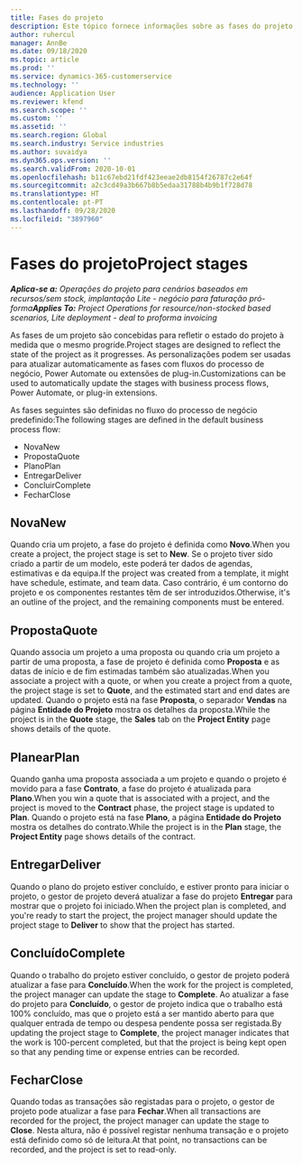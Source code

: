 ```yaml
---
title: Fases do projeto
description: Este tópico fornece informações sobre as fases do projeto que estão disponíveis em Operações de Projeto Microsoft Dynamics.
author: ruhercul
manager: AnnBe
ms.date: 09/18/2020
ms.topic: article
ms.prod: ''
ms.service: dynamics-365-customerservice
ms.technology: ''
audience: Application User
ms.reviewer: kfend
ms.search.scope: ''
ms.custom: ''
ms.assetid: ''
ms.search.region: Global
ms.search.industry: Service industries
ms.author: suvaidya
ms.dyn365.ops.version: ''
ms.search.validFrom: 2020-10-01
ms.openlocfilehash: b11c67ebd21fdf423eeae2db8154f26787c2e64f
ms.sourcegitcommit: a2c3cd49a3b667b8b5edaa31788b4b9b1f728d78
ms.translationtype: HT
ms.contentlocale: pt-PT
ms.lasthandoff: 09/28/2020
ms.locfileid: "3897960"
---
```

# <a name="project-stages"></a><span data-ttu-id="8e397-103">Fases do projeto</span><span class="sxs-lookup"><span data-stu-id="8e397-103">Project stages</span></span>

<span data-ttu-id="8e397-104">_**Aplica-se a:** Operações do projeto para cenários baseados em recursos/sem stock, implantação Lite - negócio para faturação pró-forma_</span><span class="sxs-lookup"><span data-stu-id="8e397-104">_**Applies To:** Project Operations for resource/non-stocked based scenarios, Lite deployment - deal to proforma invoicing_</span></span>

<span data-ttu-id="8e397-105">As fases de um projeto são concebidas para refletir o estado do projeto à medida que o mesmo progride.</span><span class="sxs-lookup"><span data-stu-id="8e397-105">Project stages are designed to reflect the state of the project as it progresses.</span></span> <span data-ttu-id="8e397-106">As personalizações podem ser usadas para atualizar automaticamente as fases com fluxos do processo de negócio, Power Automate ou extensões de plug-in.</span><span class="sxs-lookup"><span data-stu-id="8e397-106">Customizations can be used to automatically update the stages with business process flows, Power Automate, or plug-in extensions.</span></span>

<span data-ttu-id="8e397-107">As fases seguintes são definidas no fluxo do processo de negócio predefinido:</span><span class="sxs-lookup"><span data-stu-id="8e397-107">The following stages are defined in the default business process flow:</span></span>

- <span data-ttu-id="8e397-108">Nova</span><span class="sxs-lookup"><span data-stu-id="8e397-108">New</span></span>
- <span data-ttu-id="8e397-109">Proposta</span><span class="sxs-lookup"><span data-stu-id="8e397-109">Quote</span></span>
- <span data-ttu-id="8e397-110">Plano</span><span class="sxs-lookup"><span data-stu-id="8e397-110">Plan</span></span>
- <span data-ttu-id="8e397-111">Entregar</span><span class="sxs-lookup"><span data-stu-id="8e397-111">Deliver</span></span>
- <span data-ttu-id="8e397-112">Concluir</span><span class="sxs-lookup"><span data-stu-id="8e397-112">Complete</span></span>
- <span data-ttu-id="8e397-113">Fechar</span><span class="sxs-lookup"><span data-stu-id="8e397-113">Close</span></span> 

## <a name="new"></a><span data-ttu-id="8e397-114">Nova</span><span class="sxs-lookup"><span data-stu-id="8e397-114">New</span></span>

<span data-ttu-id="8e397-115">Quando cria um projeto, a fase do projeto é definida como **Novo**.</span><span class="sxs-lookup"><span data-stu-id="8e397-115">When you create a project, the project stage is set to **New**.</span></span> <span data-ttu-id="8e397-116">Se o projeto tiver sido criado a partir de um modelo, este poderá ter dados de agendas, estimativas e da equipa.</span><span class="sxs-lookup"><span data-stu-id="8e397-116">If the project was created from a template, it might have schedule, estimate, and team data.</span></span> <span data-ttu-id="8e397-117">Caso contrário, é um contorno do projeto e os componentes restantes têm de ser introduzidos.</span><span class="sxs-lookup"><span data-stu-id="8e397-117">Otherwise, it's an outline of the project, and the remaining components must be entered.</span></span>

## <a name="quote"></a><span data-ttu-id="8e397-118">Proposta</span><span class="sxs-lookup"><span data-stu-id="8e397-118">Quote</span></span>

<span data-ttu-id="8e397-119">Quando associa um projeto a uma proposta ou quando cria um projeto a partir de uma proposta, a fase de projeto é definida como **Proposta** e as datas de início e de fim estimadas também são atualizadas.</span><span class="sxs-lookup"><span data-stu-id="8e397-119">When you associate a project with a quote, or when you create a project from a quote, the project stage is set to **Quote**, and the estimated start and end dates are updated.</span></span> <span data-ttu-id="8e397-120">Quando o projeto está na fase **Proposta**, o separador **Vendas** na página **Entidade do Projeto** mostra os detalhes da proposta.</span><span class="sxs-lookup"><span data-stu-id="8e397-120">While the project is in the **Quote** stage, the **Sales** tab on the **Project Entity** page shows details of the quote.</span></span>

## <a name="plan"></a><span data-ttu-id="8e397-121">Planear</span><span class="sxs-lookup"><span data-stu-id="8e397-121">Plan</span></span>

<span data-ttu-id="8e397-122">Quando ganha uma proposta associada a um projeto e quando o projeto é movido para a fase **Contrato**, a fase do projeto é atualizada para **Plano**.</span><span class="sxs-lookup"><span data-stu-id="8e397-122">When you win a quote that is associated with a project, and the project is moved to the **Contract** phase, the project stage is updated to **Plan**.</span></span> <span data-ttu-id="8e397-123">Quando o projeto está na fase **Plano**, a página **Entidade do Projeto** mostra os detalhes do contrato.</span><span class="sxs-lookup"><span data-stu-id="8e397-123">While the project is in the **Plan** stage, the **Project Entity** page shows details of the contract.</span></span>

## <a name="deliver"></a><span data-ttu-id="8e397-124">Entregar</span><span class="sxs-lookup"><span data-stu-id="8e397-124">Deliver</span></span>

<span data-ttu-id="8e397-125">Quando o plano do projeto estiver concluído, e estiver pronto para iniciar o projeto, o gestor de projeto deverá atualizar a fase do projeto **Entregar** para mostrar que o projeto foi iniciado.</span><span class="sxs-lookup"><span data-stu-id="8e397-125">When the project plan is completed, and you're ready to start the project, the project manager should update the project stage to **Deliver** to show that the project has started.</span></span>

## <a name="complete"></a><span data-ttu-id="8e397-126">Concluído</span><span class="sxs-lookup"><span data-stu-id="8e397-126">Complete</span></span> 

<span data-ttu-id="8e397-127">Quando o trabalho do projeto estiver concluído, o gestor de projeto poderá atualizar a fase para **Concluído**.</span><span class="sxs-lookup"><span data-stu-id="8e397-127">When the work for the project is completed, the project manager can update the stage to **Complete**.</span></span> <span data-ttu-id="8e397-128">Ao atualizar a fase do projeto para **Concluído**, o gestor de projeto indica que o trabalho está 100% concluído, mas que o projeto está a ser mantido aberto para que qualquer entrada de tempo ou despesa pendente possa ser registada.</span><span class="sxs-lookup"><span data-stu-id="8e397-128">By updating the project stage to **Complete**, the project manager indicates that the work is 100-percent completed, but that the project is being kept open so that any pending time or expense entries can be recorded.</span></span>

## <a name="close"></a><span data-ttu-id="8e397-129">Fechar</span><span class="sxs-lookup"><span data-stu-id="8e397-129">Close</span></span>

<span data-ttu-id="8e397-130">Quando todas as transações são registadas para o projeto, o gestor de projeto pode atualizar a fase para **Fechar**.</span><span class="sxs-lookup"><span data-stu-id="8e397-130">When all transactions are recorded for the project, the project manager can update the stage to **Close**.</span></span> <span data-ttu-id="8e397-131">Nesta altura, não é possível registar nenhuma transação e o projeto está definido como só de leitura.</span><span class="sxs-lookup"><span data-stu-id="8e397-131">At that point, no transactions can be recorded, and the project is set to read-only.</span></span>

